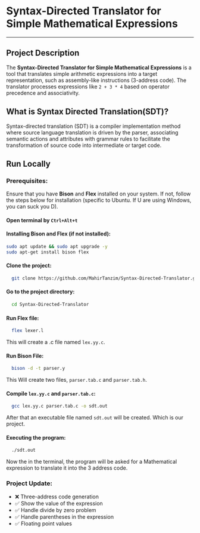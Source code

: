 # Syntax-Directed Translator for Simple Mathematical Expressions
---
## Project Description

The **Syntax-Directed Translator for Simple Mathematical Expressions** is a tool that translates simple arithmetic expressions into a target representation, such as assembly-like instructions (3-address code). The translator processes expressions like `2 + 3 * 4` based on operator precedence and associativity.


## What is Syntax Directed Translation(SDT)?
Syntax-directed translation (SDT) is a compiler implementation method where source language translation is driven by the parser, associating semantic actions and attributes with grammar rules to facilitate the transformation of source code into intermediate or target code. 




## Run Locally
### Prerequisites:
Ensure that you have **Bison** and **Flex** installed on your system. If not, follow the steps below for installation (specific to Ubuntu. If U are using Windows, you can suck you D).
#### Open terminal by `Ctrl+Alt+t`
#### Installing Bison and Flex (if not installed):
```bash
sudo apt update && sudo apt upgrade -y
sudo apt-get install bison flex
```

#### Clone the project:

```bash
  git clone https://github.com/MahirTanzim/Syntax-Directed-Translator.git
```

#### Go to the project directory:

```bash
  cd Syntax-Directed-Translator
```

#### Run Flex file:

```bash
  flex lexer.l
```
This will create a .c file named `lex.yy.c`.
#### Run Bison File:

```bash
  bison -d -t parser.y
```
This Will create two files, `parser.tab.c` and `parser.tab.h`.

#### Compile `lex.yy.c` and `parser.tab.c`:
```bash
  gcc lex.yy.c parser.tab.c -o sdt.out
```
After that an executable file named `sdt.out` will be created. Which is our project.

#### Executing the program:
```bash
  ./sdt.out
```
Now the in the terminal, the program will be asked for a  Mathematical expression to translate it into the 3 address code. 

### Project Update:
- ❌ Three-address code generation
- ✅ Show the value of the expression 
- ✅ Handle divide by zero problem 
- ✅ Handle parentheses in the expression 
- ✅ Floating point values 
